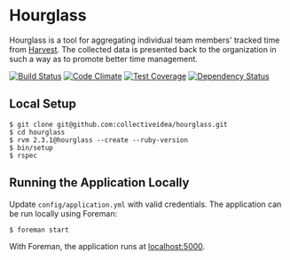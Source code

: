 # Hourglass

Hourglass is a tool for aggregating individual team members' tracked time from
[Harvest](https://www.getharvest.com). The collected data is presented back to
the organization in such a way as to promote better time management.

[![Build Status](https://travis-ci.org/collectiveidea/hourglass.svg?branch=master)](https://travis-ci.org/collectiveidea/hourglass)
[![Code Climate](https://codeclimate.com/github/collectiveidea/hourglass/badges/gpa.svg)](https://codeclimate.com/github/collectiveidea/hourglass)
[![Test Coverage](https://codeclimate.com/github/collectiveidea/hourglass/badges/coverage.svg)](https://codeclimate.com/github/collectiveidea/hourglass)
[![Dependency Status](https://gemnasium.com/collectiveidea/hourglass.svg)](https://gemnasium.com/collectiveidea/hourglass)

## Local Setup

```
$ git clone git@github.com:collectiveidea/hourglass.git
$ cd hourglass
$ rvm 2.3.1@hourglass --create --ruby-version
$ bin/setup
$ rspec
```

## Running the Application Locally

Update `config/application.yml` with valid credentials. The application can be
run locally using Foreman:

```
$ foreman start
```

With Foreman, the application runs at [localhost:5000](http://localhost:5000).
